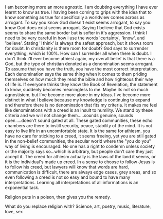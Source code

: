 I am becoming more an more agnostic. I am doubting everything I have ever learnt to know as true. I having been coming to grips with the idea that to know something as true for specifically a worldview comes across as arrogant. To say you know God doesn't exist seems arrogant, to say you know God does exist seems arrogant. Saying I believe that God exists seems to share the same border but is softer in it's aggression. I think I need to be very careful in how i use the words 'certainty', 'know', and 'believe'. Stating 'I think' is always the safest approach, but it shows room for doubt. In christianity is there room for doubt? God says to surrender everything, which is 100%. How can I surrender all when there is doubt. I don't think i'll ever become athiest again, my overall belief is that there is a God, but the type of christian denoted as a denomination seems arrogant. To assume that you have the truth, you have the most correct interpretation. Each denomination says the same thing when it comes to them priding themselves on how much they read the bible and how righteous their way of life is. If everyone thinks they know the Book of Revelation, the statement to know, suddenly becomes meaningless to me. Maybe its not so much agnostisicm, but I've become more alone in my ideas. I've become more distinct in what I believe because my knowledge is continuing to expand and therefore there is no denomination that fits my criteria. It makes me feel like denominations with a creed is an insult to humility. We stand by these criteria and we will not change them.....sounds genuine, sounds open.....doesn't sound gated at all. These gated communities, these echo chambers are there to instill security, peace, stability of the mind. It is not easy to live life in an uncomfortable state. It is the same for athiesm, you have no care for sticking to a creed, it seems freeing, yet you are still gated in the non-belief communities, the secular world where the "you do you" way of living is encouraged. No one has a right to condemn unless society or the majority says so...which is arbitrary, but people don't care they just accept it. The creed for athiesm actually is the laws of the land it seems, or it is the individual's made up creed. In a sense to choose to follow Jesus is to follow his creed, but lawyers will know that words are hard, communication is difficult, there are always edge cases, grey areas, and so even following a creed is not so easy and bound to have many interpretations. Learning all interpretations of all informations is an exponential task.


Religion puts in a poison, then gives you the remedy. 

What do you replace religion with? 
Science, art, poetry, music, literature, love, sex